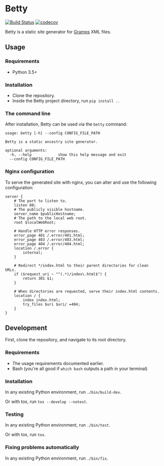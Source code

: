# Betty

[![Build Status](https://travis-ci.org/bartfeenstra/betty.svg?branch=master)](https://travis-ci.org/bartfeenstra/betty) [![codecov](https://codecov.io/gh/bartfeenstra/betty/branch/master/graph/badge.svg)](https://codecov.io/gh/bartfeenstra/betty)

Betty is a static site generator for [Gramps](https://gramps-project.org/) XML files.

## Usage

### Requirements
- Python 3.5+

### Installation
- Clone the repository.
- Inside the Betty project directory, run `pip install .`.

### The command line
After installation, Betty can be used via the `betty` command:
```
usage: betty [-h] --config CONFIG_FILE_PATH

Betty is a static ancestry site generator.

optional arguments:
  -h, --help            show this help message and exit
  --config CONFIG_FILE_PATH
```

### Nginx configuration
To serve the generated site with nginx, you can alter and use the following configuration:
```
server {
	# The port to listen to.
	listen 80;
	# The publicly visible hostname.
	server_name $publicHostname;
	# The path to the local web root.
	root $localWebRoot;

	# Handle HTTP error responses.
	error_page 401 /.error/401.html;
	error_page 403 /.error/403.html;
	error_page 404 /.error/404.html;
	location /.error {
		internal;
	}

	# Redirect */index.html to their parent directories for clean URLs.
	if ($request_uri ~ "^(.*)/index\.html$") {
		return 301 $1;
	}

	# When directories are requested, serve their index.html contents.
	location / {
		index index.html;
		try_files $uri $uri/ =404;
	}
}
```

## Development
First, clone the repository, and navigate to its root directory.

### Requirements
- The usage requirements documented earlier.
- Bash (you're all good if `which bash` outputs a path in your terminal)

### Installation
In any existing Python environment, run `./bin/build-dev`.

Or with tox, run `tox --develop --notest`.

### Testing
In any existing Python environment, run `./bin/test`.

Or with tox, run `tox`. 

### Fixing problems automatically
In any existing Python environment, run `./bin/fix`.
